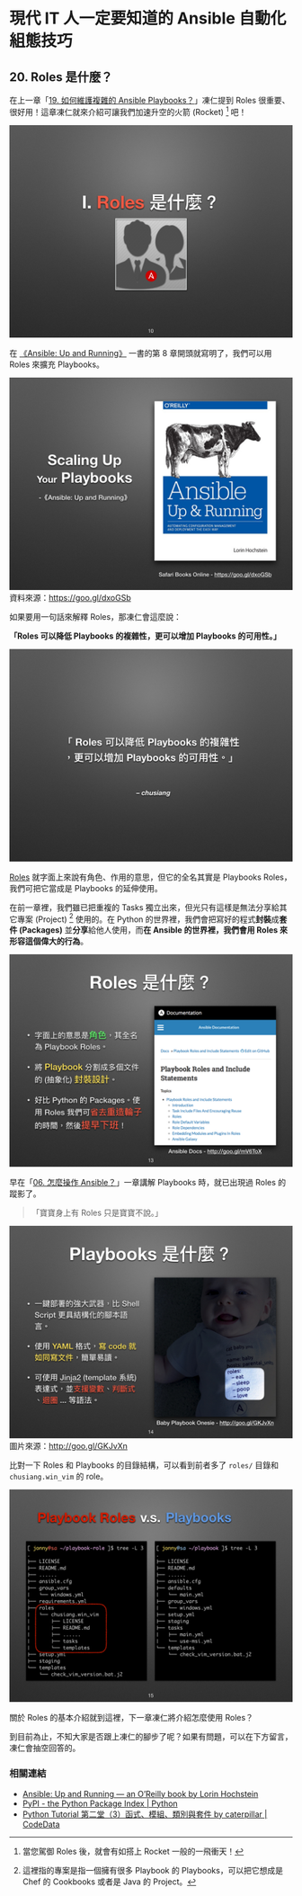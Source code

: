# 現代 IT 人一定要知道的 Ansible 自動化組態技巧

## 20. Roles 是什麼？

在上一章「[19. 如何維護複雜的 Ansible Playbooks？](19.how-to-maintain-the-complex-playbooks.md)」凍仁提到 Roles 很重要、很好用！這章凍仁就來介紹可讓我們加速升空的火箭 (Rocket) [^1] 吧！

![automate_with_ansible_roles_and_windows-01.jpg](imgs/automate_with_ansible_roles_and_windows-01.jpg)

在 [《Ansible: Up and Running》][ansiblebook] 一書的第 8 章開頭就寫明了，我們可以用 Roles 來擴充 Playbooks。

[ansiblebook]: http://www.ansiblebook.com

![automate_with_ansible_roles_and_windows-02.jpg](imgs/automate_with_ansible_roles_and_windows-02.jpg)
資料來源：https://goo.gl/dxoGSb

如果要用一句話來解釋 Roles，那凍仁會這麼說：

**「Roles 可以降低 Playbooks 的複雜性，更可以增加 Playbooks 的可用性。」**

![automate_with_ansible_roles_and_windows-03.jpg](imgs/automate_with_ansible_roles_and_windows-03.jpg)

[Roles][playbooks_roles] 就字面上來說有角色、作用的意思，但它的全名其實是 Playbooks Roles，我們可把它當成是 Playbooks 的延伸使用。 

[playbooks_roles]: http://docs.ansible.com/ansible/playbooks_roles.html

在前一章裡，我們雖已把重複的 Tasks 獨立出來，但光只有這樣是無法分享給其它專案 (Project) [^2] 使用的。在 Python 的世界裡，我們會把寫好的程式**封裝**成**套件 (Packages)** 並**分享**給他人使用，而**在 Ansible 的世界裡，我們會用 Roles 來形容這個偉大的行為**。

![automate_with_ansible_roles_and_windows-04.jpg](imgs/automate_with_ansible_roles_and_windows-04.jpg)

早在「[06. 怎麼操作 Ansible？](06.how-to-use-the-ansible.md)」一章講解 Playbooks 時，就已出現過 Roles 的蹤影了。

> 「寶寶身上有 Roles 只是寶寶不說。」

![automate_with_ansible_roles_and_windows-05.jpg](imgs/automate_with_ansible_roles_and_windows-05.jpg)
圖片來源：http://goo.gl/GKJvXn

比對一下 Roles 和 Playbooks 的目錄結構，可以看到前者多了 `roles/` 目錄和 `chusiang.win_vim` 的 role。

![automate_with_ansible_roles_and_windows-06.jpg](imgs/automate_with_ansible_roles_and_windows-06.jpg)

關於 Roles 的基本介紹就到這裡，下一章凍仁將介紹怎麼使用 Roles？

到目前為止，不知大家是否跟上凍仁的腳步了呢？如果有問題，可以在下方留言，凍仁會抽空回答的。


### 相關連結

- [Ansible: Up and Running — an O’Reilly book by Lorin Hochstein][ansiblebook]
- [PyPI - the Python Package Index | Python][pypi]
- [Python Tutorial 第二堂（3）函式、模組、類別與套件 by caterpillar | CodeData][python_package]

[pypi]: https://pypi.python.org/pypi
[python_package]: http://www.codedata.com.tw/python/python-tutorial-the-2nd-class-3-function-module-class-package/

[^1]: 當您駕御 Roles 後，就會有如搭上 Rocket 一般的一飛衝天！ 

[^2]: 這裡指的專案是指一個擁有很多 Playbook 的 Playbooks，可以把它想成是 Chef 的 Cookbooks 或者是 Java 的 Project。

